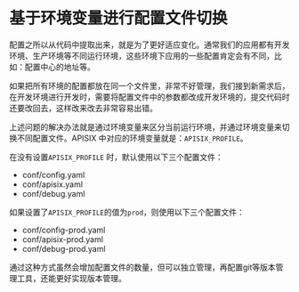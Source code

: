 # 基于环境变量进行配置文件切换

配置之所以从代码中提取出来，就是为了更好适应变化。通常我们的应用都有开发环境、生产环境等不同运行环境，这些环境下应用的一些配置肯定会有不同，比如：配置中心的地址等。

如果把所有环境的配置都放在同一个文件里，非常不好管理，我们接到新需求后，在开发环境进行开发时，需要将配置文件中的参数都改成开发环境的，提交代码时还要改回去，这样改来改去非常容易出错。


上述问题的解决办法就是通过环境变量来区分当前运行环境，并通过环境变量来切换不同配置文件。APISIX 中对应的环境变量就是：`APISIX_PROFILE`。


在没有设置`APISIX_PROFILE` 时，默认使用以下三个配置文件：

* conf/config.yaml
* conf/apisix.yaml
* conf/debug.yaml

如果设置了`APISIX_PROFILE`的值为`prod`，则使用以下三个配置文件：

* conf/config-prod.yaml
* conf/apisix-prod.yaml
* conf/debug-prod.yaml

通过这种方式虽然会增加配置文件的数量，但可以独立管理，再配置git等版本管理工具，还能更好实现版本管理。